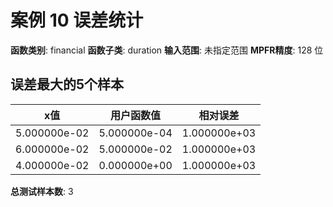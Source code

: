 # 案例 10 误差统计

**函数类别**: financial
**函数子类**: duration
**输入范围**: 未指定范围
**MPFR精度**: 128 位

## 误差最大的5个样本

| x值 | 用户函数值 | 相对误差 |
|-----|-----------|----------|
| 5.000000e-02 | 5.000000e-04 | 1.000000e+03 |
| 6.000000e-02 | 5.000000e-02 | 1.000000e+03 |
| 4.000000e-02 | 0.000000e+00 | 1.000000e+03 |

**总测试样本数**: 3
